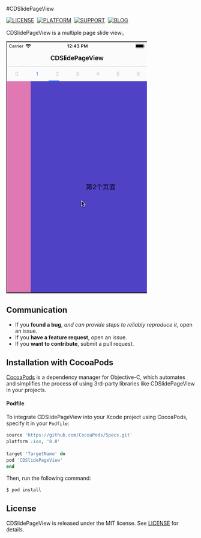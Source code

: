 #CDSlidePageView


[![LICENSE](https://img.shields.io/badge/license-MIT-green.svg?style=flat)](https://github.com/HelloWinter/CDSlidePageViewDemo/blob/master/LICENSE)&nbsp;
[![PLATFORM](https://img.shields.io/cocoapods/p/LPNetworking.svg?style=flat)](https://developer.apple.com/library/ios/navigation/)&nbsp;
[![SUPPORT](https://img.shields.io/badge/support-iOS%208%2B%20-blue.svg?style=flat)](https://en.wikipedia.org/wiki/IOS_8)&nbsp;
[![BLOG](https://img.shields.io/badge/blog-chengdong.online-orange.svg?style=flat)](http://chengdong.online)&nbsp;

CDSlidePageView is a multiple page slide view。

<img src = "https://raw.githubusercontent.com/HelloWinter/CDSlidePageViewDemo/master/Images/screencap.gif">

## Communication

- If you **found a bug**, _and can provide steps to reliably reproduce it_, open an issue.
- If you **have a feature request**, open an issue.
- If you **want to contribute**, submit a pull request.

## Installation with CocoaPods

[CocoaPods](http://cocoapods.org) is a dependency manager for Objective-C, which automates and simplifies the process of using 3rd-party libraries like CDSlidePageView in your projects. 

#### Podfile

To integrate CDSlidePageView into your Xcode project using CocoaPods, specify it in your `Podfile`:

```ruby
source 'https://github.com/CocoaPods/Specs.git'
platform :ios, '8.0'

target 'TargetName' do
pod 'CDSlidePageView'
end
```

Then, run the following command:

```bash
$ pod install
```

## License

CDSlidePageView is released under the MIT license. See [LICENSE](https://github.com/HelloWinter/CDSlidePageViewDemo/blob/master/LICENSE) for details.

